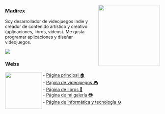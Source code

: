 <a href="https://www.madirex.com/"><img align="right" height="200px" src="https://i.imgur.com/z6gcsLd.png"></a>

### Madirex
Soy desarrollador de videojuegos indie y creador de contenido artístico y creativo (aplicaciones, libros, vídeos). Me gusta programar aplicaciones y diseñar videojuegos.

<a href="https://www.madirex.com/"><img src="https://i.imgur.com/tsNd9YC_d.webp"></a>

### Webs
<a href="https://www.madirex.com/"><img align="left" height="120px" src="https://i.imgur.com/nYtcu63.gif"></a>
<div>
  <div>
    - <a href="https://www.madirex.com/">Página principal 🏠</a>
  </div>
  <div>
    - <a href="https://games.madirex.com/">Página de videojuegos 🎮</a>
  </div>
  <div>
    - <a href="https://books.madirex.com/">Página de libros 📕</a>
  </div>
  <div>
    - <a href="https://art.madirex.com/">Página de mi galería 📷</a>
  </div>
  <div>
    - <a href="https://tech.madirex.com/">Página de informática y tecnología ⚙</a>
  </div>
</div>
